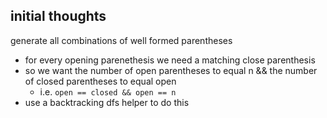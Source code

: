 ## initial thoughts
generate all combinations of well formed parentheses
- for every opening parenethesis we need a matching close parenthesis
- so we want the number of open parentheses to equal n && the number of closed parentheses to equal open
  - i.e. `open == closed && open == n`
- use a backtracking dfs helper to do this